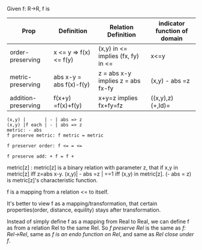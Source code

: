 Given f: R->R, f is

| Prop               | Definition             | Relation Definition                | indicator function of domain |
|-                   |-                       |-                                   | -                            |
| order-preserving   | x <= y => f(x) <= f(y) | (x,y) in <= implies (fx, fy) in <= | x<=y                         |
| metric-preserving  | abs x-y = abs f(x)-f(y)| z = abs x-y implies z = abs fx-fy  | (x,y) - abs =z               |
| addition-preserving| f(x+y) =f(x)+f(y)      | x+y=z       implies fx+fy=fz       | ((x,y),z) (+,Id)=            |

```
(x,y) |       | - | abs => z
(x,y) |f each | - | abs => z
metric: - abs
f preserve metric: f metric = metric

f preserver order: f <= = <=

f preserve add: + f = f +  
```
metric[z]
: metric[z] is a binary relation with parameter z, that if x,y in metric[z] iff z=abs x-y.
(x,y)| - abs =z  | ==1 iff (x,y) in metric[z].
(- abs = z) is metric[z]'s characteristic function.

f is a mapping from a relation <= to itself. 

It's better to view f as a mapping/transformation, that certain properties(order, distance, equility) stays after
transformation.

Instead of simply define f as a mapping from Real to Real, we can define f as from a relation Rel to the same Rel. 
So *f preserve Rel* is the same as *f: Rel->Rel*, same as *f is an endo function on Rel*, and same as *Rel close under f*.

